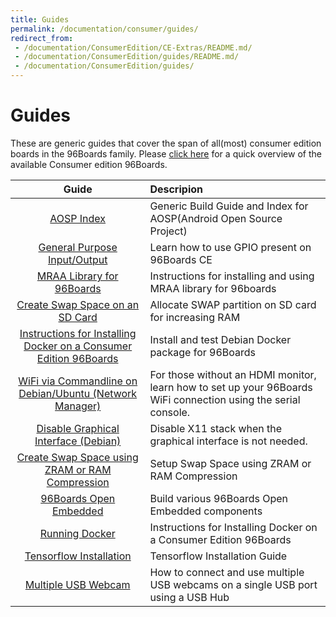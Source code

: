 ```yaml
---
title: Guides
permalink: /documentation/consumer/guides/
redirect_from:
 - /documentation/ConsumerEdition/CE-Extras/README.md/
 - /documentation/ConsumerEdition/guides/README.md/
 - /documentation/ConsumerEdition/guides/
---
```


# Guides

These are generic guides that cover the span of all(most) consumer edition boards in the 96Boards family. Please [click here](compare_96boards_ce/) for a quick overview of the available Consumer edition 96Boards.

| Guide                                                                             | Descripion                                                                                                     |
|:---------------------------------------------------------------------------------:|:---------------------------------------------------------------------------------------------------------------|
| [AOSP Index](aosp-index/)                                                       | Generic Build Guide and Index for AOSP(Android Open Source Project)                                            |
| [General Purpose Input/Output](gpio/)                                           | Learn how to use GPIO present on 96Boards CE                                                                   |
| [MRAA Library for 96Boards](mraa/)                                                | Instructions for installing and using MRAA library for 96boards                                                |
| [Create Swap Space on an SD Card](sd_swapspace/)                                | Allocate SWAP partition on SD card for increasing RAM                                                          |
| [Instructions for Installing Docker on a Consumer Edition 96Boards](docker_ce/) | Install and test Debian Docker package for 96Boards                                                            |
| [WiFi via Commandline on Debian/Ubuntu (Network Manager)](wifi_commandline/)    | For those without an HDMI monitor, learn how to set up your 96Boards WiFi connection using the serial console. |
| [Disable Graphical Interface (Debian)](disable_gui/)                            | Disable X11 stack when the graphical interface is not needed.                                                  |
| [Create Swap Space using ZRAM or RAM Compression](zram_swapspace/)              | Setup Swap Space using ZRAM or RAM Compression                                                                 |
| [96Boards Open Embedded](open_embedded/)                                        | Build various 96Boards Open Embedded components                                                                |
| [Running Docker](docker_ce/)                                                    | Instructions for Installing Docker on a Consumer Edition 96Boards                                              |
| [Tensorflow Installation](tensorflow-installation/)                             | Tensorflow Installation Guide                                                                                  |
| [Multiple USB Webcam](multi-usb-camera/)                                        | How to connect and use multiple USB webcams on a single USB port using a USB Hub                               |
